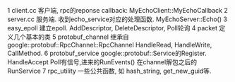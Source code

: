 1 client.cc
客户端, rpc的reponse callback:  MyEchoClient::MyEchoCallback
2 server.cc
服务端. 收到echo_service对应的处理函数. MyEchoServer::Echo()
3 easy_epoll
建立epoll. AddDescriptor, DeleteDescriptor, Poll轮询
4 packet
定义几个基本的类
5 protobuf_channel
继承自 google::protobuf::RpcChannel::RpcChannel
HandleRead, HandleWrite, CallMethod.
6 protobuf_service
google::protobuf::Service的Register.
HandleAccept
Poll有信号,进来的RunEvents()
在channel解包之后的RunService
7 rpc_utility
一些公共函数, 如 hash_string, get_new_guid等.